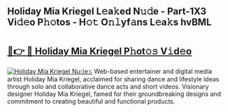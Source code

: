 ## Holiday Mia Kriegel L𝚎a𝚔ed N𝚞𝚍e - Part-1X3 Vi𝚍𝚎o P𝚑𝚘tos - H𝚘𝚝 O𝚗𝚕yf𝚊ns L𝚎a𝚔s hvBML

# <h2><a href="http://kf6st4b.oniu.top/?m=Holiday+Mia+Kriegel">🔗👉 🔴 Holiday Mia Kriegel P𝚑ot𝚘𝚜 V𝚒d𝚎o</a></h2>

[![Holiday Mia Kriegel Nu𝚍e𝚜](https://i.imgur.com/0qMVB7G.gif)](http://kf6st4b.oniu.top/?m=Holiday+Mia+Kriegel)
Web-based entertainer and digital media artist Holiday Mia Kriegel, acclaimed for sharing dance and lifestyle ideas through solo and collaborative dance acts and short videos. Visionary designer Holiday Mia Kriegel, famed for their groundbreaking designs and commitment to creating beautiful and functional products.  
